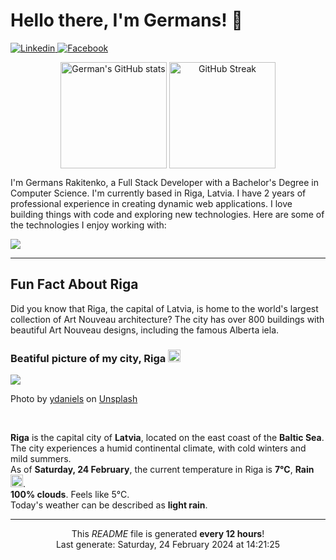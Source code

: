 <h1>Hello there, I'm Germans! 👋</h1>

<p align="left">
    <a href="https://www.linkedin.com/in/germans-rakitenko/">
        <img src="https://img.shields.io/badge/-Linkedin-000?&logo=Linkedin" alt="Linkedin"/>
    </a>
    <a href="https://www.facebook.com/germans.rakitenko">
        <img src="https://img.shields.io/badge/-Facebook-000?&logo=Facebook" alt="Facebook"/>
    </a>
</p>

<p align="middle" >
    <img align="top" alt="German's GitHub stats" src="https://github-readme-stats.vercel.app/api?username=rakitenkogermans&show_icons=true" height="170px" />
    <img align="top" alt="GitHub Streak" src="https://streak-stats.demolab.com?user=rakitenkogermans&date_format=M%20j%5B%2C%20Y%5D" height="170px" />
</p>

<p>
    I'm Germans Rakitenko, a Full Stack Developer with a Bachelor's Degree in Computer Science. I'm currently based in Riga, Latvia. I have 2 years of professional experience in creating dynamic web applications. I love building things with code and exploring new technologies. Here are some of the technologies I enjoy working with:
</p>


<p align="left">
    <a href="https://skillicons.dev">
        <img src="https://skillicons.dev/icons?i=js,ts,react,next,redux,scss,materialui,tailwind,nodejs,express,jest,mongodb,mysql,babel,webpack,linux,nginx,git,github" />
    </a>
</p>

------------

<h2>Fun Fact About Riga</h2>

<p>
    Did you know that Riga, the capital of Latvia, is home to the world's largest collection of Art Nouveau architecture? The city has over 800 buildings with beautiful Art Nouveau designs, including the famous Alberta iela.
</p>

<h3>Beatiful picture of my city, Riga <img src="https://cdn-icons-png.flaticon.com/512/317/317225.png" width="20px"></h3>

<img src="https://images.unsplash.com/photo-1575659457660-dbb2adf3e3bf?crop=entropy&cs=tinysrgb&fit=max&fm=jpg&ixid=M3w0MTI1MjZ8MHwxfHNlYXJjaHwzOXx8cmlnYXxlbnwwfHx8fDE3MDg3MzYyODh8MA&ixlib=rb-4.0.3&q=80&w=400"/>

<p>Photo by <a href="https://unsplash.com/@ydaniels">ydaniels</a> on <a href="https://unsplash.com/">Unsplash</a></p>
<br/>

<p>
    <b>Riga</b> is the capital city of <b>Latvia</b>, located on the east coast of the <b>Baltic Sea</b>. The city experiences a humid continental climate, with cold winters and mild summers.
    <br/>
    As of <b>Saturday, 24 February</b>, the current temperature in Riga is <b>7°C</b>, <b>Rain</b> <img src="https://openweathermap.org/img/wn/10d@2x.png" height="20px">.
    <br/>
    <b>100% clouds</b>. Feels like 5°C.
    <br/>
    Today's weather can be described as <b>light rain</b>.
</p>

------------
<p align="center">This <i>README</i> file is generated <b>every 12 hours</b>!<br/>Last generate: Saturday, 24 February 2024 at 14:21:25<br /></p>
